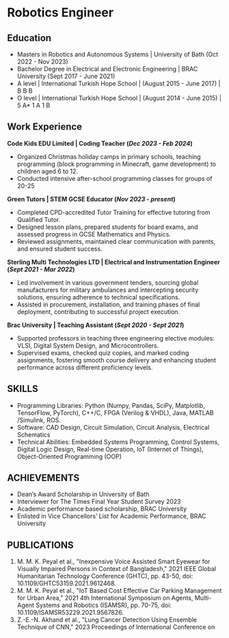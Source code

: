 # Robotics Engineer

## Education
- Masters in Robotics and Autonomous Systems | University of Bath (Oct 2022 - Nov 2023)
- Bachelor Degree in Electrical and Electronic Engineering | BRAC University (Sept 2017 - June 2021)
- A level | International Turkish Hope School | (August 2015 - June 2017) | B B B
- O level | International Turkish Hope School | (August 2014 - June 2015) | 5 A* 1 A 1 B 

## Work Experience

**Code Kids EDU Limited | Coding Teacher (_Dec 2023 - Feb 2024_)**
- Organized Christmas holiday camps in primary schools, teaching programming (block programming in
Minecraft, game development) to children aged 6 to 12.
- Conducted intensive after-school programming classes for groups of 20-25

**Green Tutors | STEM GCSE Educator (_Nov 2023 - present_)**
- Completed CPD-accredited Tutor Training for effective tutoring from Qualified Tutor.
- Designed lesson plans, prepared students for board exams, and assessed progress in GCSE Mathematics
and Physics.
- Reviewed assignments, maintained clear communication with parents, and ensured student success.

**Sterling Multi Technologies LTD | Electrical and Instrumentation Engineer (_Sept 2021 - Mar 2022_)**
- Led involvement in various government tenders, sourcing global manufacturers for military ambulances and
intercepting security solutions, ensuring adherence to technical specifications.
- Assisted in procurement, installation, and training phases of final deployment, contributing to successful
project execution.

**Brac University | Teaching Assistant (_Sept 2020 - Sept 2021_)**                                                                                                            
-	Supported professors in teaching three engineering elective modules: VLSI, Digital System Design, and Microcontrollers.
-	Supervised exams, checked quiz copies, and marked coding assignments, fostering smooth course delivery and enhancing student performance across different proficiency levels. 

## SKILLS
- Programming Libraries: Python (Numpy, Pandas, SciPy, Matplotlib, TensorFlow, PyTorch), C++/C, FPGA
(Verilog & VHDL), Java, MATLAB /Simulink, ROS.
- Software: CAD Design, Circuit Simulation, Circuit Analysis, Electrical Schematics
- Technical Abilities: Embedded Systems Programming, Control Systems, Digital Logic Design, Real-time
Operation, IoT (Internet of Things), Object-Oriented Programming (OOP)

## ACHIEVEMENTS
- Dean’s Award Scholarship in University of Bath
- Interviewer for The Times Final Year Student Survey 2023
- Academic performance based scholarship, BRAC University
- Enlisted in Vice Chancellors’ List for Academic Performance, BRAC University

## PUBLICATIONS
1. M. M. K. Peyal et al., "Inexpensive Voice Assisted Smart Eyewear for Visually Impaired Persons in Context
of Bangladesh," 2021 IEEE Global Humanitarian Technology Conference (GHTC), pp. 43-50, doi:
10.1109/GHTC53159.2021.9612468.
2. M. M. K. Peyal et al., "IoT Based Cost Effective Car Parking Management for Urban Area," 2021 4th
International Symposium on Agents, Multi-Agent Systems and Robotics (ISAMSR), pp. 70-75, doi:
10.1109/ISAMSR53229.2021.9567826.
3. Z.-E.-N. Akhand et al., "Lung Cancer Detection Using Ensemble Technique of CNN," 2023 Proceedings of
International Conference on
